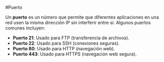 #Puerto

Un **puerto** es un número que permite que diferentes aplicaciones en una red usen la misma dirección IP sin interferir entre sí. Algunos puertos comunes incluyen:

- **Puerto 21**: Usado para FTP (transferencia de archivos).
- **Puerto 22**: Usado para SSH (conexiones seguras).
- **Puerto 80**: Usado para HTTP (navegación web).
- **Puerto 443**: Usado para HTTPS (navegación web segura).
